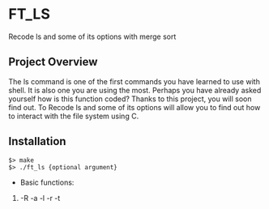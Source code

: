 # FT_LS
Recode ls and some of its options with merge sort
## Project Overview
The ls command is one of the first commands you have learned to use with shell. It is also one you are using the most. Perhaps you have already asked yourself how is this function coded? Thanks to this project, you will soon find out. To Recode ls and some of its options will allow you to find out how to interact with the file system using C.
## Installation
```
$> make
$> ./ft_ls {optional argument}
```
* Basic functions:
1) -R -a -l -r -t